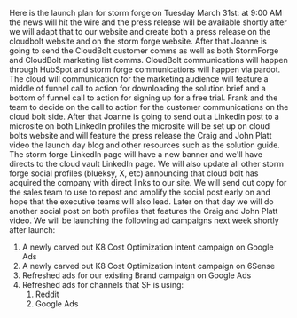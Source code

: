 Here is the launch plan for storm forge on Tuesday March 31st: at 9:00 AM the news will hit the wire and the press release will be available shortly after we will adapt that to our website and create both a press release on the cloudbolt website and on the storm forge website. After that Joanne is going to send the CloudBolt customer comms as well as both StormForge and CloudBolt marketing list comms. CloudBolt communications will happen through HubSpot and storm forge communications will happen via pardot. The cloud will communication for the marketing audience will feature a middle of funnel call to action for downloading the solution brief and a bottom of funnel call to action for signing up for a free trial. Frank and the team to decide on the call to action for the customer communications on the cloud bolt side. 
After that Joanne is going to send out a LinkedIn post to a microsite on both LinkedIn profiles the microsite will be set up on cloud bolts website and will feature the press release the Craig and John Platt video the launch day blog and other resources such as the solution guide. The storm forge LinkedIn page will have a new banner and we'll have directs to the cloud vault LinkedIn page. We will also update all other storm forge social profiles (blueksy, X, etc) announcing that cloud bolt has acquired the company with direct links to our site. 
We will send out copy for the sales team to use to repost and amplify the social post early on and hope that the executive teams will also lead. 
Later on that day we will do another social post on both profiles that features the Craig and John Platt video. 
We will be launching the following ad campaigns next week shortly after launch: 
1. A newly carved out K8 Cost Optimization intent campaign on Google Ads  
2. A newly carved out K8 Cost Optimization intent campaign on 6Sense  
3. Refreshed ads for our existing Brand campaign on Google Ads
4. Refreshed ads for channels that SF is using:
	1. Reddit
	2. Google Ads

